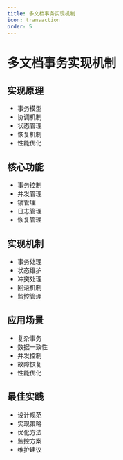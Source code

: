```yaml
---
title: 多文档事务实现机制
icon: transaction
order: 5
---
```


# 多文档事务实现机制

## 实现原理
- 事务模型
- 协调机制
- 状态管理
- 恢复机制
- 性能优化

## 核心功能
- 事务控制
- 并发管理
- 锁管理
- 日志管理
- 恢复管理

## 实现机制
- 事务处理
- 状态维护
- 冲突处理
- 回滚机制
- 监控管理

## 应用场景
- 复杂事务
- 数据一致性
- 并发控制
- 故障恢复
- 性能优化

## 最佳实践
- 设计规范
- 实现策略
- 优化方法
- 监控方案
- 维护建议
